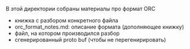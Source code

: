 В этой директории собраны материалы про формат ORC

* книжка с разбором конкретного файла
* orc_format_notes.md: описание формата (дополняющее книжку)
* файл, на котором производился разбор
* сгенерированный proto buf (чтобы не перегенирировать)
